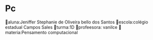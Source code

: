 # Pc
🐞aluna:Jeniffer Stephanie de Oliveira bello dos Santos 
🐞escola:colégio estadual Campos Sales
🐞turma:1D
🐞profeesora: vanilce 
🐞materia:Pensamento computacional 


